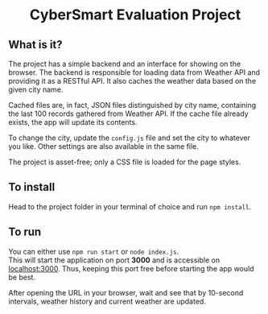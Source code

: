 <h1 align="center">CyberSmart Evaluation Project</h1>

## What is it?

The project has a simple backend and an interface for showing on the browser. The backend is responsible for loading data from Weather API and providing it as a RESTful API. It also caches the weather data based on the given city name.

Cached files are, in fact, JSON files distinguished by city name, containing the last 100 records gathered from Weather API. If the cache file already exists, the app will update its contents.

To change the city, update the `config.js` file and set the city to whatever you like. Other settings are also available in the same file.

The project is asset-free; only a CSS file is loaded for the page styles.

## To install
Head to the project folder in your terminal of choice and run `npm install`.

## To run
You can either use `npm run start` or `node index.js`.<br>
This will start the application on port <b>3000</b> and is accessible on [localhost:3000](http://localhost:3000). Thus, keeping this port free before starting the app would be best.

After opening the URL in your browser, wait and see that by 10-second intervals, weather history and current weather are updated.
